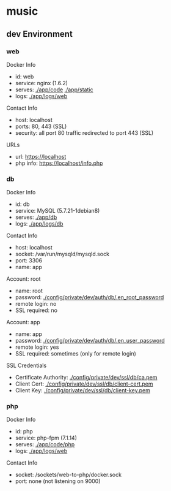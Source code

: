 # music

## dev Environment

### web

Docker Info

* id: web
* service: nginx (1.6.2)
* serves: [./app/code](./app/code) [./app/static](./app/static)
* logs: [./app/logs/web](./app/logs/web)

Contact Info

* host: localhost
* ports: 80, 443 (SSL)
* security: all port 80 traffic redirected to port 443 (SSL)

URLs

* url: [https://localhost](https://localhost)
* php info: [https://localhost/info.php](https://localhost/info.php)

### db

Docker Info

* id: db
* service: MySQL (5.7.21-1debian8)
* serves: [./app/db](./app/db)
* logs: [./app/logs/db](./app/logs/db)

Contact Info

* host: localhost
* socket: /var/run/mysqld/mysqld.sock
* port: 3306
* name: app

Account: root

* name: root
* password: [./config/private/dev/auth/db/.en_root_password](./config/private/dev/auth/db/.en_root_password)
* remote login: no
* SSL required: no

Account: app

* name: app
* password: [./config/private/dev/auth/db/.en_user_password](./config/private/dev/auth/db/.en_user_password)
* remote login: yes
* SSL required: sometimes (only for remote login)

SSL Credentials

* Certificate Authority: [./config/private/dev/ssl/db/ca.pem](./config/private/dev/ssl/db/ca.pem)
* Client Cert: [./config/private/dev/ssl/db/client-cert.pem](./config/private/dev/ssl/db/client-cert.pem)
* Client Key: [./config/private/dev/ssl/db/client-key.pem](./config/private/dev/ssl/db/client-key.pem)

### php

Docker Info

* id: php
* service: php-fpm (7.1.14)
* serves: [./app/code/php](./app/code/php)
* logs: [./app/logs/web](./app/logs/web)

Contact Info

* socket: /sockets/web-to-php/docker.sock
* port: none (not listening on 9000)